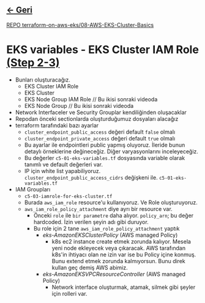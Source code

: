 ## [<- Geri](../README.md)
[REPO terraform-on-aws-eks/08-AWS-EKS-Cluster-Basics](https://github.com/stacksimplify/terraform-on-aws-eks/tree/main/08-AWS-EKS-Cluster-Basics)
# EKS variables - EKS Cluster IAM Role [(Step 2-3)](https://github.com/stacksimplify/terraform-on-aws-eks/tree/main/08-AWS-EKS-Cluster-Basics)
- Bunları oluşturacağız.
    - EKS Cluster IAM Role
    - EKS Cluster
    - EKS Node Group IAM Role           // Bu ikisi sonraki videoda
    - EKS Node Group                    // Bu ikisi sonraki videoda
- Network Interfaceler ve Security Grouplar kendiliğinden oluşacaklar
- Repodan önceki sectionlarda oluşturduğumuz dosyaları alacağız
- terraform tarafındaki bazı ayarlar
    - `cluster_endpoint_public_access` değeri default `false` olmalı
    - `cluster_endpoint_private_access` değeri default `true` olmalı
    - Bu ayarlar ile endpointleri public yapmış oluyoruz. İleride bunun detaylı örneklerine değineceğiz. Diğer varyasyonlarını inceleyeceğiz.
    - Bu değerler `c5-01-eks-variables.tf` dosyasında variable olarak tanımlı ve default değerleri var.
    - IP için white list yapabiliyoruz. `cluster_endpoint_public_access_cidrs` değişkeni ile. `c5-01-eks-variables.tf`
- IAM Groupları
    - `c5-03-iamrole-for-eks-cluster.tf`
    - Burada `aws_iam_role` resource'u kullanıyoruz. Ve Role oluşturuyoruz.
    - `aws_iam_role_policy_attachment` diye ayrı bir resource var.
        - Önceki `role` ile `bir parametre` daha alıyor. `policy_arn`; bu değer hardcoded. İzin verilen şeyin adı gibi duruyor.
        - Bu role için 2 tane `aws_iam_role_policy_attachment` yaptık
            - *eks-AmazonEKSClusterPolicy* (AWS managed Policy)
                - k8s ec2 instance create etmek zorunda kalıyor. Mesela yeni node ekleyecek veya çıkaracak. AWS tarafından k8s'in ihtiyacı olan ne izin var ise bu Policy içine konmuş. Bunu extend etmek zorunda kalmıyorsun. Bunu direk kullan geç demiş AWS abimiz.
            - *eks-AmazonEKSVPCResourceController* (AWS managed Policy)
                - Network interface oluşturmak, atamak, silmek gibi şeyler için rolleri var.
